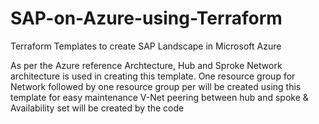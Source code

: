 # SAP-on-Azure-using-Terraform
Terraform Templates to create SAP Landscape in Microsoft Azure

As per the Azure reference Archtecture, Hub and Sproke Network architecture is used in creating this template.
One resource group for Network followed by one resource group per <sid> will be created using this template for easy maintenance
V-Net peering between hub and spoke & Availability set  will be created by the code

